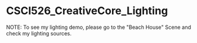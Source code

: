 # CSCI526_CreativeCore_Lighting
NOTE: To see my lighting demo, please go to the "Beach House" Scene and check my lighting sources.
